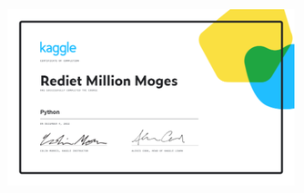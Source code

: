 <img src="https://github.com/RedietMillion/kaggle_courses/blob/main/Python_course_exe/Rediet Million Moges - Python.png" />
